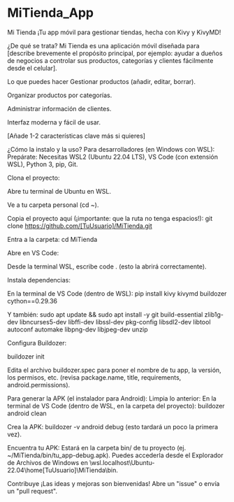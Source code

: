 # MiTienda_App

Mi Tienda
¡Tu app móvil para gestionar tiendas, hecha con Kivy y KivyMD!

¿De qué se trata?
Mi Tienda es una aplicación móvil diseñada para [describe brevemente el propósito principal, por ejemplo: ayudar a dueños de negocios a controlar sus productos, categorías y clientes fácilmente desde el celular].

Lo que puedes hacer
Gestionar productos (añadir, editar, borrar).

Organizar productos por categorías.

Administrar información de clientes.

Interfaz moderna y fácil de usar.

[Añade 1-2 características clave más si quieres]

¿Cómo la instalo y la uso?
Para desarrolladores (en Windows con WSL):
Prepárate: Necesitas WSL2 (Ubuntu 22.04 LTS), VS Code (con extensión WSL), Python 3, pip, Git.

Clona el proyecto:

Abre tu terminal de Ubuntu en WSL.

Ve a tu carpeta personal (cd ~).

Copia el proyecto aquí (¡importante: que la ruta no tenga espacios!): git clone https://github.com/[TuUsuario]/MiTienda.git

Entra a la carpeta: cd MiTienda

Abre en VS Code:

Desde la terminal WSL, escribe code . (esto la abrirá correctamente).

Instala dependencias:

En la terminal de VS Code (dentro de WSL): pip install kivy kivymd buildozer cython==0.29.36

Y también: sudo apt update && sudo apt install -y git build-essential zlib1g-dev libncurses5-dev libffi-dev libssl-dev pkg-config libsdl2-dev libtool autoconf automake libpng-dev libjpeg-dev unzip

Configura Buildozer:

buildozer init

Edita el archivo buildozer.spec para poner el nombre de tu app, la versión, los permisos, etc. (revisa package.name, title, requirements, android.permissions).

Para generar la APK (el instalador para Android):
Limpia lo anterior: En la terminal de VS Code (dentro de WSL, en la carpeta del proyecto): buildozer android clean

Crea la APK: buildozer -v android debug (esto tardará un poco la primera vez).

Encuentra tu APK: Estará en la carpeta bin/ de tu proyecto (ej. ~/MiTienda/bin/tu_app-debug.apk). Puedes accederla desde el Explorador de Archivos de Windows en \\wsl.localhost\Ubuntu-22.04\home\[TuUsuario]\MiTienda\bin\.

Contribuye
¡Las ideas y mejoras son bienvenidas! Abre un "issue" o envía un "pull request".
